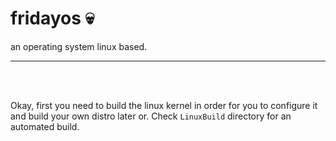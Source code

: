 # fridayos :skull: 
an operating system linux based. 

<hr />
<br />
<br />

Okay, first you need to build the linux kernel in order for you to configure it and build your own distro later or. 
Check ```LinuxBuild``` directory for an automated build. 



